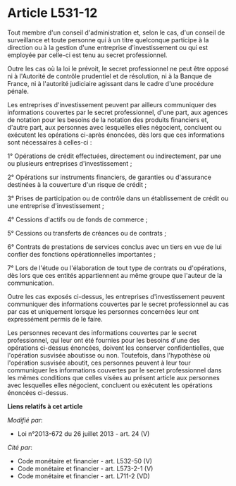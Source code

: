 # Article L531-12

Tout membre d'un conseil d'administration et, selon le cas, d'un conseil de surveillance et toute personne qui à un titre
quelconque participe à la direction ou à la gestion d'une entreprise d'investissement ou qui est employée par celle-ci est
tenu au secret professionnel. 

Outre les cas où la loi le prévoit, le secret professionnel ne peut être opposé ni à l'Autorité de contrôle prudentiel et de
résolution, ni à la Banque de France, ni à l'autorité judiciaire agissant dans le cadre d'une procédure pénale. 

Les entreprises d'investissement peuvent par ailleurs communiquer des informations couvertes par le secret professionnel,
d'une part, aux agences de notation pour les besoins de la notation des produits financiers et, d'autre part, aux personnes
avec lesquelles elles négocient, concluent ou exécutent les opérations ci-après énoncées, dès lors que ces informations sont
nécessaires à celles-ci : 

1° Opérations de crédit effectuées, directement ou indirectement, par une ou plusieurs entreprises d'investissement ; 

2° Opérations sur instruments financiers, de garanties ou d'assurance destinées à la couverture d'un risque de crédit ; 

3° Prises de participation ou de contrôle dans un établissement de crédit ou une entreprise d'investissement ; 

4° Cessions d'actifs ou de fonds de commerce ; 

5° Cessions ou transferts de créances ou de contrats ; 

6° Contrats de prestations de services conclus avec un tiers en vue de lui confier des fonctions opérationnelles
importantes ; 

7° Lors de l'étude ou l'élaboration de tout type de contrats ou d'opérations, dès lors que ces entités appartiennent au même
groupe que l'auteur de la communication. 

Outre les cas exposés ci-dessus, les entreprises d'investissement peuvent communiquer des informations couvertes par le
secret professionnel au cas par cas et uniquement lorsque les personnes concernées leur ont expressément permis de le faire. 

Les personnes recevant des informations couvertes par le secret professionnel, qui leur ont été fournies pour les besoins
d'une des opérations ci-dessus énoncées, doivent les conserver confidentielles, que l'opération susvisée aboutisse ou non.
Toutefois, dans l'hypothèse où l'opération susvisée aboutit, ces personnes peuvent à leur tour communiquer les informations
couvertes par le secret professionnel dans les mêmes conditions que celles visées au présent article aux personnes avec
lesquelles elles négocient, concluent ou exécutent les opérations énoncées ci-dessus.

**Liens relatifs à cet article**

_Modifié par_:

  - Loi n°2013-672 du 26 juillet 2013 - art. 24 (V)

_Cité par_:

  - Code monétaire et financier - art. L532-50 (V)
  - Code monétaire et financier - art. L573-2-1 (V)
  - Code monétaire et financier - art. L711-2 (VD)
